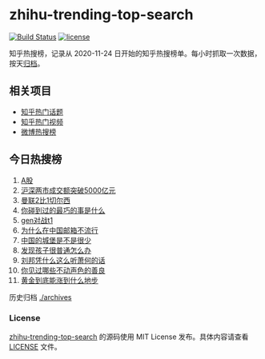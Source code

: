 # zhihu-trending-top-search

[![Build Status](https://github.com/justjavac/zhihu-trending-top-search/workflows/ci/badge.svg?branch=main)](https://github.com/justjavac/zhihu-trending-top-search/actions)
[![license](https://img.shields.io/github/license/justjavac/zhihu-trending-top-search)](https://github.com/justjavac/zhihu-trending-top-search/blob/main/LICENSE)

知乎热搜榜，记录从 2020-11-24
日开始的知乎热搜榜单。每小时抓取一次数据，按天[归档](./archives)。

## 相关项目

- [知乎热门话题](https://github.com/justjavac/zhihu-trending-hot-questions)
- [知乎热门视频](https://github.com/justjavac/zhihu-trending-hot-video)
- [微博热搜榜](https://github.com/justjavac/weibo-trending-hot-search)

## 今日热搜榜

<!-- BEGIN -->
<!-- 最后更新时间 Wed Sep 24 2025 18:13:15 GMT+0800 (China Standard Time) -->

1. [A股](https://www.zhihu.com/search?q=A股)
1. [沪深两市成交额突破5000亿元](https://www.zhihu.com/search?q=沪深两市成交额突破5000亿元)
1. [曼联2比1切尔西](https://www.zhihu.com/search?q=曼联2比1切尔西)
1. [你碰到过的最巧的事是什么](https://www.zhihu.com/search?q=你碰到过的最巧的事是什么)
1. [gen对战t1](https://www.zhihu.com/search?q=gen对战t1)
1. [为什么在中国邮箱不流行](https://www.zhihu.com/search?q=为什么在中国邮箱不流行)
1. [中国的城堡是不是很少](https://www.zhihu.com/search?q=中国的城堡是不是很少)
1. [发现孩子很普通怎么办](https://www.zhihu.com/search?q=发现孩子很普通怎么办)
1. [刘邦凭什么这么听萧何的话](https://www.zhihu.com/search?q=刘邦凭什么这么听萧何的话)
1. [你见过哪些不动声色的善良](https://www.zhihu.com/search?q=你见过哪些不动声色的善良)
1. [黄金到底能涨到什么地步](https://www.zhihu.com/search?q=黄金到底能涨到什么地步)

<!-- END -->

历史归档 [./archives](./archives)

### License

[zhihu-trending-top-search](https://github.com/justjavac/zhihu-trending-top-search)
的源码使用 MIT License 发布。具体内容请查看 [LICENSE](./LICENSE) 文件。
